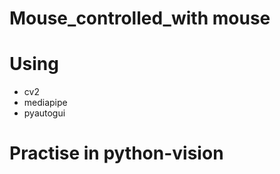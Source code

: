 # Mouse_controlled_with mouse

# Using
- cv2  
- mediapipe  
- pyautogui  

# Practise in python-vision  
